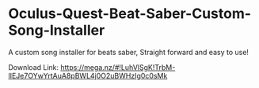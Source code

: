 # Oculus-Quest-Beat-Saber-Custom-Song-Installer
A custom song installer for beats saber, Straight forward and easy to use!


Download Link: https://mega.nz/#!LuhVlSgK!TrbM-lIEJe7OYwYrtAuA8pBWL4j0O2uBWHzIg0c0sMk
